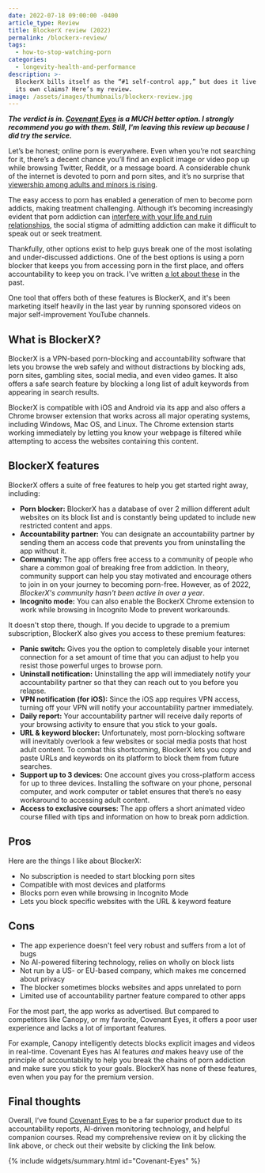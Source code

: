 ```yaml
---
date: 2022-07-18 09:00:00 -0400
article_type: Review
title: BlockerX review (2022)
permalink: /blockerx-review/
tags:
  - how-to-stop-watching-porn
categories:
  - longevity-health-and-performance
description: >-
  BlockerX bills itself as the “#1 self-control app,” but does it live it up to
  its own claims? Here’s my review.
image: /assets/images/thumbnails/blockerx-review.jpg
---
```

***The verdict is in. [Covenant Eyes](http://covenanteyes.sjv.io/QOzdN9) is a MUCH better option. I strongly recommend you go with them. Still, I'm leaving this review up because I did try the service.***

Let’s be honest; online porn is everywhere. Even when you’re not searching for it, there’s a decent chance you’ll find an explicit image or video pop up while browsing Twitter, Reddit, or a message board. A considerable chunk of the internet is devoted to porn and porn sites, and it’s no surprise that [viewership among adults and minors is rising](https://www.therecoveryvillage.com/process-addiction/porn-addiction/pornography-statistics/).

The easy access to porn has enabled a generation of men to become porn addicts, making treatment challenging. Although it’s becoming increasingly evident that porn addiction can [interfere with your life and ruin relationships](/reasons-porn-is-harmful/), the social stigma of admitting addiction can make it difficult to speak out or seek treatment.

Thankfully, other options exist to help guys break one of the most isolating and under-discussed addictions. One of the best options is using a porn blocker that keeps you from accessing porn in the first place, and offers accountability to keep you on track. I've written [a lot about these](/best-porn-blocker/) in the past.

One tool that offers both of these features is BlockerX, and it's been marketing itself heavily in the last year by running sponsored videos on major self-improvement YouTube channels.

## What is BlockerX?

BlockerX is a VPN-based porn-blocking and accountability software that lets you browse the web safely and without distractions by blocking ads, porn sites, gambling sites, social media, and even video games. It also offers a safe search feature by blocking a long list of adult keywords from appearing in search results.

BlockerX is compatible with iOS and Android via its app and also offers a Chrome browser extension that works across all major operating systems, including Windows, Mac OS, and Linux. The Chrome extension starts working immediately by letting you know your webpage is filtered while attempting to access the websites containing this content.

## BlockerX features

BlockerX offers a suite of free features to help you get started right away, including:

* **Porn blocker:** BlockerX has a database of over 2 million different adult websites on its block list and is constantly being updated to include new restricted content and apps.
* **Accountability partner:** You can designate an accountability partner by sending them an access code that prevents you from uninstalling the app without it.
* **Community:** The app offers free access to a community of people who share a common goal of breaking free from addiction. In theory, community support can help you stay motivated and encourage others to join in on your journey to becoming porn-free. However, as of 2022, *BlockerX's community hasn't been active in over a year*.
* **Incognito mode:** You can also enable the BockerX Chrome extension to work while browsing in Incognito Mode to prevent workarounds.

It doesn't stop there, though. If you decide to upgrade to a premium subscription, BlockerX also gives you access to these premium features:

* **Panic switch:** Gives you the option to completely disable your internet connection for a set amount of time that you can adjust to help you resist those powerful urges to browse porn.
* **Uninstall notification:** Uninstalling the app will immediately notify your accountability partner so that they can reach out to you before you relapse.
* **VPN notification (for iOS):** Since the iOS app requires VPN access, turning off your VPN will notify your accountability partner immediately.
* **Daily report:** Your accountability partner will receive daily reports of your browsing activity to ensure that you stick to your goals.
* **URL & keyword blocker:** Unfortunately, most porn-blocking software will inevitably overlook a few websites or social media posts that host adult content. To combat this shortcoming, BlockerX lets you copy and paste URLs and keywords on its platform to block them from future searches.
* **Support up to 3 devices:** One account gives you cross-platform access for up to three devices. Installing the software on your phone, personal computer, and work computer or tablet ensures that there’s no easy workaround to accessing adult content.
* **Access to exclusive courses:** The app offers a short animated video course filled with tips and information on how to break porn addiction.

## Pros

Here are the things I like about BlockerX:

* No subscription is needed to start blocking porn sites
* Compatible with most devices and platforms
* Blocks porn even while browsing in Incognito Mode
* Lets you block specific websites with the URL & keyword feature

## Cons

* The app experience doesn't feel very robust and suffers from a lot of bugs
* No AI-powered filtering technology, relies on wholly on block lists
* Not run by a US- or EU-based company, which makes me concerned about privacy
* The blocker sometimes blocks websites and apps unrelated to porn
* Limited use of accountability partner feature compared to other apps

For the most part, the app works as advertised. But compared to competitors like Canopy, or my favorite, Covenant Eyes, it offers a poor user experience and lacks a lot of important features.

For example, Canopy intelligently detects blocks explicit images and videos in real-time. Covenant Eyes has AI features *and* makes heavy use of the principle of accountability to help you break the chains of porn addiction and make sure you stick to your goals. BlockerX has none of these features, even when you pay for the premium version.

## Final thoughts

Overall, I’ve found [Covenant Eyes](/covenant-eyes-review/) to be a far superior product due to its accountability reports, AI-driven monitoring technology, and helpful companion courses. Read my comprehensive review on it by clicking the link above, or check out their website by clicking the link below.

{% include widgets/summary.html id="Covenant-Eyes" %}